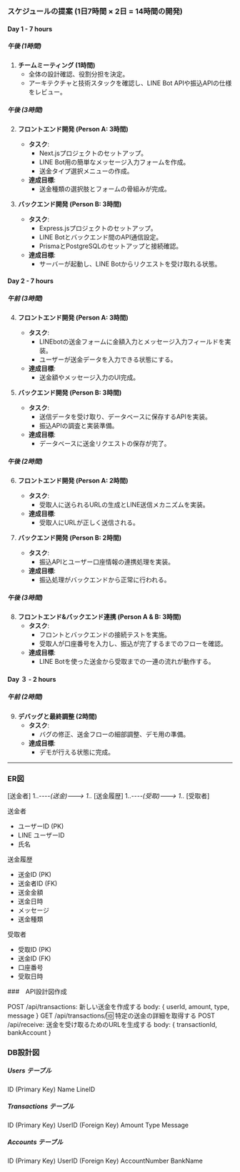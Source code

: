 ### スケジュールの提案 (1日7時間 × 2日 = 14時間の開発)

#### **Day 1 - 7 hours**
##### **午後 (1時間)**
1. **チームミーティング (1時間)**
   - 全体の設計確認、役割分担を決定。
   - アーキテクチャと技術スタックを確認し、LINE Bot APIや振込APIの仕様をレビュー。

##### **午後 (3時間)**
2. **フロントエンド開発 (Person A: 3時間)**
   - **タスク**:
     - Next.jsプロジェクトのセットアップ。
     - LINE Bot用の簡単なメッセージ入力フォームを作成。
     - 送金タイプ選択メニューの作成。
   - **達成目標**:
     - 送金種類の選択肢とフォームの骨組みが完成。

3. **バックエンド開発 (Person B: 3時間)**
   - **タスク**:
     - Express.jsプロジェクトのセットアップ。
     - LINE Botとバックエンド間のAPI通信設定。
     - PrismaとPostgreSQLのセットアップと接続確認。
   - **達成目標**:
     - サーバーが起動し、LINE Botからリクエストを受け取れる状態。

#### **Day 2 - 7 hours**
##### **午前 (3時間)**
4. **フロントエンド開発 (Person A: 3時間)**
   - **タスク**:
     - LINEbotの送金フォームに金額入力とメッセージ入力フィールドを実装。
     - ユーザーが送金データを入力できる状態にする。
   - **達成目標**:
     - 送金額やメッセージ入力のUI完成。

5. **バックエンド開発 (Person B: 3時間)**
   - **タスク**:
     - 送信データを受け取り、データベースに保存するAPIを実装。
     - 振込APIの調査と実装準備。
   - **達成目標**:
     - データベースに送金リクエストの保存が完了。


##### **午後 (2時間)**
6. **フロントエンド開発 (Person A: 2時間)**
   - **タスク**:
     - 受取人に送られるURLの生成とLINE送信メカニズムを実装。
   - **達成目標**:
     - 受取人にURLが正しく送信される。

7. **バックエンド開発 (Person B: 2時間)**
   - **タスク**:
     - 振込APIとユーザー口座情報の連携処理を実装。
   - **達成目標**:
     - 振込処理がバックエンドから正常に行われる。

##### **午後 (3時間)**
8. **フロントエンド&バックエンド連携 (Person A & B: 3時間)**
   - **タスク**:
     - フロントとバックエンドの接続テストを実施。
     - 受取人が口座番号を入力し、振込が完了するまでのフローを確認。
   - **達成目標**:
     - LINE Botを使った送金から受取までの一連の流れが動作する。

#### **Day ３ - 2 hours**
##### **午前 (2時間)**
9. **デバッグと最終調整 (2時間)**
   - **タスク**:
     - バグの修正、送金フローの細部調整、デモ用の準備。
   - **達成目標**:
     - デモが行える状態に完成。

---

### ER図
[送金者] 1..*----(送金)---> 1..* [送金履歴] 1..*----(受取)---> 1..* [受取者]

送金者
- ユーザーID (PK)
- LINE ユーザーID
- 氏名

送金履歴
- 送金ID (PK)
- 送金者ID (FK)
- 送金金額
- 送金日時
- メッセージ
- 送金種類

受取者
- 受取ID (PK)
- 送金ID (FK)
- 口座番号
- 受取日時

###　API設計図作成

POST /api/transactions: 新しい送金を作成する
body: { userId, amount, type, message }
GET /api/transactions/:id: 特定の送金の詳細を取得する
POST /api/receive: 送金を受け取るためのURLを生成する
body: { transactionId, bankAccount }

### DB設計図

##### Users テーブル

ID (Primary Key)
Name
LineID

#####  Transactions テーブル
ID (Primary Key)
UserID (Foreign Key)
Amount
Type
Message

##### Accounts テーブル
ID (Primary Key)
UserID (Foreign Key)
AccountNumber
BankName
